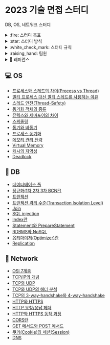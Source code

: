 # 2023 기술 면접 스터디
DB, OS, 네트워크 스터디

<details>
<summary>:fire: 스터디 목표</summary>
<div markdown="1">
    <ul>
           <li>스터디원 전원이 매주 6가지 키워드에 대해 공부해오고, 그 중 1가지 키워드씩 발표를 진행함으로써 CS 지식을 복습한다.</li>
           <li>질문하고, 답변하는 연습을 한다.</li>
    </ul>
</div>
</details>

<details>
<summary>:star: 스터디 방식</summary>
<div markdown="1">
    <ul>
           <li>매주 토요일 24시까지 : git에 담당 파트 내용 올리고 PR</li>
           <li>매주 일요일 24시까지 : 다른 스터디원들의 자료 확인 후 댓글로 질문 달기 (질문에 대한 답변은 스터디 질의 응답 시간에 제공)</li>
           <ul>
               <li>마지막으로 댓글단 사람이 merge 하기</li>
           </ul>
           <li>매주 월요일 12시 ~ 14시 : 스터디 진행</li>
           <ul>
               <li>준비해온 자료로 내용 설명 및 발표 (5분~10분)</li>
               <li>질의 응답 (10분~15분)</li>
           </ul>
       </ul>
</div>
</details>

<details>
<summary>:white_check_mark: 스터디 규칙</summary>
<div markdown="1">
    <ul>
           <li>매주 본인의 브랜치에 아래와 같은 형식으로 담당 파트 내용 올리고 PR 올리기</li>
            <pre><code>
Operating System(dir)
|____README.md (과목당 기본 마크다운 파일)
|
|____트랜잭션(dir)
             |____README.md
             |____img1.png
             |____img2.png
             </code></pre>
           <li>브랜치명은 <code>깃헙아이디</code> -> 예시: <code>ssssujini99</code></li>
           <li>PR명은 <code>Week#-제목</code> -> 예시: <code>Week1-트랜잭션</code></li>
           <li>커밋명은 <code>Docs: #주차 과목 - 주제</code> -> 예시: <code>Docs: 1주차 Operating System - 스레드 안전</code></li>
    </ul>
</div>
</details>

<details>
<summary>:raising_hand: 팀원</summary>
<div markdown="1">
    <table>
  <thead align="center">
    <tr>
      <td><b>김담원</b></td>
      <td><b>김성겸</b></td>
      <td><b>신예진</b></td>
      <td><b>이수진</b></td>
      <td><b>이지은</b></td>
      <td><b>추서연</b></td>
    </tr>
  </thead>
  <tbody align="center">
    <tr>
      <td><img src="https://avatars.githubusercontent.com/u/106096303?v=4" width=200px></a></td>
      <td><img src="https://avatars.githubusercontent.com/u/76910498?v=4" width=200px></a></td>
      <td><img src="https://avatars.githubusercontent.com/u/78442839?v=4" width=200px></a></td>
      <td><img src="https://avatars.githubusercontent.com/u/71487608?v=4" width=200px></a></td>
      <td><img src="https://avatars.githubusercontent.com/u/97334255?v=4" width=200px></a></td>
      <td><img src="https://avatars.githubusercontent.com/u/83302344?v=4" width=200px></a></td>
    </tr>
  </tbody>
</table>
</div>
</details>

<details>
<summary> 🔖 레퍼런스 </summary>
<div markdown="1">
    <ul>
        <li>https://github.com/gyoogle/tech-interview-for-developer</li>
        <li>https://github.com/WeareSoft/tech-interview</li>
        <li>https://github.com/shinhee-rebecca/2022-cs-study</li>
    </ul>
</div>
</details>

## :computer: OS
- [프로세스와 스레드의 차이(Process vs Thread)](https://github.com/23-study/23-CS-Study/tree/main/Operating%20System/%ED%94%84%EB%A1%9C%EC%84%B8%EC%8A%A4%EC%99%80%20%EC%8A%A4%EB%A0%88%EB%93%9C%EC%9D%98%20%EC%B0%A8%EC%9D%B4(Process%20vs%20Thread))
- [멀티 프로세스 대신 멀티 스레드를 사용하는 이유](https://github.com/23-study/23-CS-Study/tree/main/Operating%20System/%EB%A9%80%ED%8B%B0%20%ED%94%84%EB%A1%9C%EC%84%B8%EC%8A%A4%20%EB%8C%80%EC%8B%A0%20%EB%A9%80%ED%8B%B0%20%EC%8A%A4%EB%A0%88%EB%93%9C%EB%A5%BC%20%EC%82%AC%EC%9A%A9%ED%95%98%EB%8A%94%20%EC%9D%B4%EC%9C%A0)
- [스레드 안전(Thread-Safety)](https://github.com/23-study/23-CS-Study/tree/main/Operating%20System/%EC%8A%A4%EB%A0%88%EB%93%9C%20%EC%95%88%EC%A0%84)
- [동기화 객체의 종류](https://github.com/23-study/23-CS-Study/tree/main/Operating%20System/%EB%8F%99%EA%B8%B0%ED%99%94%20%EA%B0%9D%EC%B2%B4%EC%9D%98%20%EC%A2%85%EB%A5%98)
- [뮤텍스와 세마포어의 차이](https://github.com/23-study/23-CS-Study/tree/main/Operating%20System/%EB%AE%A4%ED%85%8D%EC%8A%A4%EC%99%80%20%EC%84%B8%EB%A7%88%ED%8F%AC%EC%96%B4%EC%9D%98%20%EC%B0%A8%EC%9D%B4)
- [스케줄링](https://github.com/23-study/23-CS-Study/tree/main/Operating%20System/%EC%8A%A4%EC%BC%80%EC%A4%84%EB%A7%81)
- [동기와 비동기](https://github.com/23-study/23-CS-Study/tree/main/Operating%20System/%EB%8F%99%EA%B8%B0%EA%B3%BC%20%EB%B9%84%EB%8F%99%EA%B8%B0)
- [프로세스 동기화](https://github.com/23-study/23-CS-Study/tree/main/Operating%20System/%ED%94%84%EB%A1%9C%EC%84%B8%EC%8A%A4%20%EB%8F%99%EA%B8%B0%ED%99%94)
- [메모리 관리 전략](https://github.com/23-study/23-CS-Study/tree/main/Operating%20System/%EB%A9%94%EB%AA%A8%EB%A6%AC%20%EA%B4%80%EB%A6%AC%20%EC%A0%84%EB%9E%B5)
- [Virtual Memory](https://github.com/23-study/23-CS-Study/tree/main/Operating%20System/Virtual%20Memory)
- [캐시의 지역성](https://github.com/23-study/23-CS-Study/tree/main/Operating%20System/%EC%BA%90%EC%8B%9C%EC%9D%98%20%EC%A7%80%EC%97%AD%EC%84%B1)
- [Deadlock](https://github.com/23-study/23-CS-Study/tree/main/Operating%20System/DeadLock)

## :floppy_disk: DB
- [데이터베이스 풀](https://github.com/23-study/23-CS-Study/tree/main/Database/Database%20POOL)
- [정규화(1차 2차 3차 BCNF)](https://github.com/23-study/23-CS-Study/tree/main/Database/%EC%A0%95%EA%B7%9C%ED%99%94(1%EC%B0%A8%202%EC%B0%A8%203%EC%B0%A8%20BCNF))
- [트랜잭션](https://github.com/23-study/23-CS-Study/tree/main/Database/%ED%8A%B8%EB%9E%9C%EC%9E%AD%EC%85%98)
- [트랜잭션 격리 수준(Transaction Isolation Level)](https://github.com/23-study/23-CS-Study/tree/main/Database/%ED%8A%B8%EB%9E%9C%EC%9E%AD%EC%85%98%20%EA%B2%A9%EB%A6%AC%20%EC%88%98%EC%A4%80)
- [Join](https://github.com/23-study/23-CS-Study/tree/main/Database/%EC%A1%B0%EC%9D%B8)
- [SQL injection](https://github.com/23-study/23-CS-Study/tree/main/Database/SQL%20injection)
- [Index란](https://github.com/23-study/23-CS-Study/tree/main/Database/Index%EB%9E%80)
- [Statement와 PrepareStatement](https://github.com/23-study/23-CS-Study/tree/main/Database/Statement%EC%99%80%20PreparedStatement)
- [RDBMS와 NoSQL](https://github.com/23-study/23-CS-Study/tree/main/Database/RDBMS%EC%99%80%20NoSQL)
- [옵티마이저(Optimizer)란](https://github.com/23-study/23-CS-Study/tree/main/Database/%EC%98%B5%ED%8B%B0%EB%A7%88%EC%9D%B4%EC%A0%80%EB%9E%80)
- [Replication](https://github.com/23-study/23-CS-Study/tree/main/Database/Replication)

## :satellite: Network
- [OSI 7계층](https://github.com/23-study/23-CS-Study/tree/main/Network/OSI%207%EA%B3%84%EC%B8%B5)
- [TCP/IP의 개념](https://github.com/23-study/23-CS-Study/tree/main/Network/TCP/IP%EC%9D%98%20%EA%B0%9C%EB%85%90)
- [TCP와 UDP](https://github.com/23-study/23-CS-Study/tree/main/Network/TCP%EC%99%80%20UDP)
- [TCP와 UDP의 헤더 분석](https://github.com/23-study/23-CS-Study/tree/main/Network/TCP%EC%99%80%20UPD%EC%9D%98%20%ED%97%A4%EB%8D%94%20%EB%B6%84%EC%84%9D)
- [TCP의 3-way-handshake와 4-way-handshake](https://github.com/23-study/23-CS-Study/tree/main/Network/TCP%EC%9D%98%203-way-handshake%EC%99%80%204-way-handshake)
- [HTTP와 HTTPS](https://github.com/23-study/23-CS-Study/tree/main/Network/TCP%EC%9D%98%203-way-handshake%EC%99%80%204-way-handshake)
- [HTTP 요청/응답 헤더](https://github.com/23-study/23-CS-Study/tree/main/Network/HTTP%20%EC%9A%94%EC%B2%AD%26%EC%9D%91%EB%8B%B5%20%ED%97%A4%EB%8D%94)
- [HTTP와 HTTPS 동작 과정](https://github.com/23-study/23-CS-Study/tree/main/Network/HTTP%EC%99%80%20HTTPS%20%EB%8F%99%EC%9E%91%20%EA%B3%BC%EC%A0%95)
- [CORS란](https://github.com/23-study/23-CS-Study/tree/main/Network/CORS%EB%9E%80)
- [GET 메서드와 POST 메서드](https://github.com/23-study/23-CS-Study/tree/main/Network/GET%20%EB%A9%94%EC%84%9C%EB%93%9C%EC%99%80%20POST%20%EB%A9%94%EC%84%9C%EB%93%9C)
- [쿠키(Cookie)와 세션(Session)](https://github.com/23-study/23-CS-Study/tree/main/Network/%EC%BF%A0%ED%82%A4(Cookie)%EC%99%80%20%EC%84%B8%EC%85%98(Session))
- [DNS](https://github.com/23-study/23-CS-Study/tree/main/Network/DNS)

